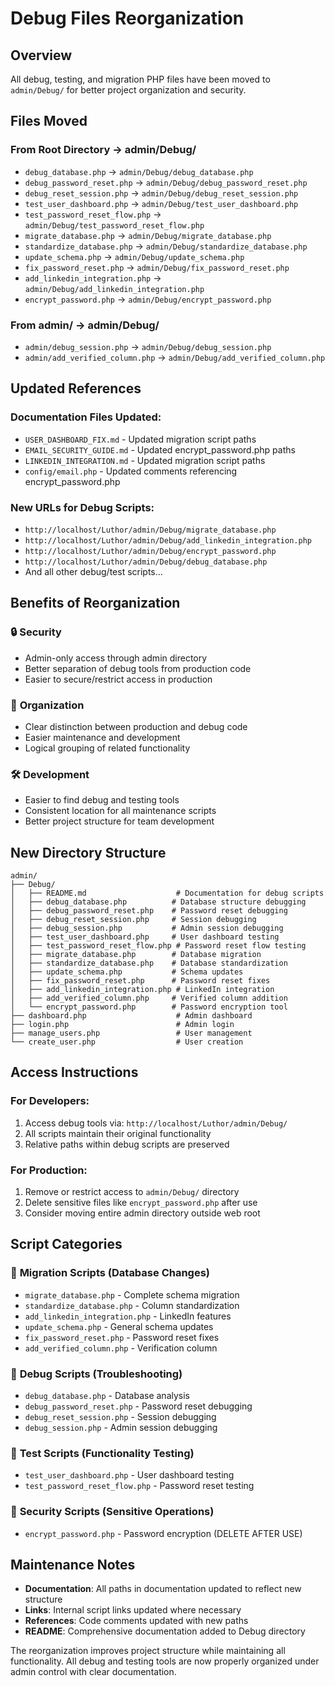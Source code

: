 # Debug Files Reorganization

## Overview
All debug, testing, and migration PHP files have been moved to `admin/Debug/` for better project organization and security.

## Files Moved

### From Root Directory → admin/Debug/
- `debug_database.php` → `admin/Debug/debug_database.php`
- `debug_password_reset.php` → `admin/Debug/debug_password_reset.php`
- `debug_reset_session.php` → `admin/Debug/debug_reset_session.php`
- `test_user_dashboard.php` → `admin/Debug/test_user_dashboard.php`
- `test_password_reset_flow.php` → `admin/Debug/test_password_reset_flow.php`
- `migrate_database.php` → `admin/Debug/migrate_database.php`
- `standardize_database.php` → `admin/Debug/standardize_database.php`
- `update_schema.php` → `admin/Debug/update_schema.php`
- `fix_password_reset.php` → `admin/Debug/fix_password_reset.php`
- `add_linkedin_integration.php` → `admin/Debug/add_linkedin_integration.php`
- `encrypt_password.php` → `admin/Debug/encrypt_password.php`

### From admin/ → admin/Debug/
- `admin/debug_session.php` → `admin/Debug/debug_session.php`
- `admin/add_verified_column.php` → `admin/Debug/add_verified_column.php`

## Updated References

### Documentation Files Updated:
- `USER_DASHBOARD_FIX.md` - Updated migration script paths
- `EMAIL_SECURITY_GUIDE.md` - Updated encrypt_password.php paths
- `LINKEDIN_INTEGRATION.md` - Updated migration script paths
- `config/email.php` - Updated comments referencing encrypt_password.php

### New URLs for Debug Scripts:
- `http://localhost/Luthor/admin/Debug/migrate_database.php`
- `http://localhost/Luthor/admin/Debug/add_linkedin_integration.php`
- `http://localhost/Luthor/admin/Debug/encrypt_password.php`
- `http://localhost/Luthor/admin/Debug/debug_database.php`
- And all other debug/test scripts...

## Benefits of Reorganization

### 🔒 **Security**
- Admin-only access through admin directory
- Better separation of debug tools from production code
- Easier to secure/restrict access in production

### 📁 **Organization**
- Clear distinction between production and debug code
- Easier maintenance and development
- Logical grouping of related functionality

### 🛠 **Development**
- Easier to find debug and testing tools
- Consistent location for all maintenance scripts
- Better project structure for team development

## New Directory Structure

```
admin/
├── Debug/
│   ├── README.md                    # Documentation for debug scripts
│   ├── debug_database.php          # Database structure debugging
│   ├── debug_password_reset.php    # Password reset debugging
│   ├── debug_reset_session.php     # Session debugging
│   ├── debug_session.php           # Admin session debugging
│   ├── test_user_dashboard.php     # User dashboard testing
│   ├── test_password_reset_flow.php # Password reset flow testing
│   ├── migrate_database.php        # Database migration
│   ├── standardize_database.php    # Database standardization
│   ├── update_schema.php           # Schema updates
│   ├── fix_password_reset.php      # Password reset fixes
│   ├── add_linkedin_integration.php # LinkedIn integration
│   ├── add_verified_column.php     # Verified column addition
│   └── encrypt_password.php        # Password encryption tool
├── dashboard.php                    # Admin dashboard
├── login.php                        # Admin login
├── manage_users.php                 # User management
└── create_user.php                  # User creation
```

## Access Instructions

### For Developers:
1. Access debug tools via: `http://localhost/Luthor/admin/Debug/`
2. All scripts maintain their original functionality
3. Relative paths within debug scripts are preserved

### For Production:
1. Remove or restrict access to `admin/Debug/` directory
2. Delete sensitive files like `encrypt_password.php` after use
3. Consider moving entire admin directory outside web root

## Script Categories

### 🔄 **Migration Scripts** (Database Changes)
- `migrate_database.php` - Complete schema migration
- `standardize_database.php` - Column standardization
- `add_linkedin_integration.php` - LinkedIn features
- `update_schema.php` - General schema updates
- `fix_password_reset.php` - Password reset fixes
- `add_verified_column.php` - Verification column

### 🐛 **Debug Scripts** (Troubleshooting)
- `debug_database.php` - Database analysis
- `debug_password_reset.php` - Password reset debugging
- `debug_reset_session.php` - Session debugging
- `debug_session.php` - Admin session debugging

### 🧪 **Test Scripts** (Functionality Testing)
- `test_user_dashboard.php` - User dashboard testing
- `test_password_reset_flow.php` - Password reset testing

### 🔐 **Security Scripts** (Sensitive Operations)
- `encrypt_password.php` - Password encryption (DELETE AFTER USE)

## Maintenance Notes

- **Documentation**: All paths in documentation updated to reflect new structure
- **Links**: Internal script links updated where necessary
- **References**: Code comments updated with new paths
- **README**: Comprehensive documentation added to Debug directory

The reorganization improves project structure while maintaining all functionality. All debug and testing tools are now properly organized under admin control with clear documentation.
